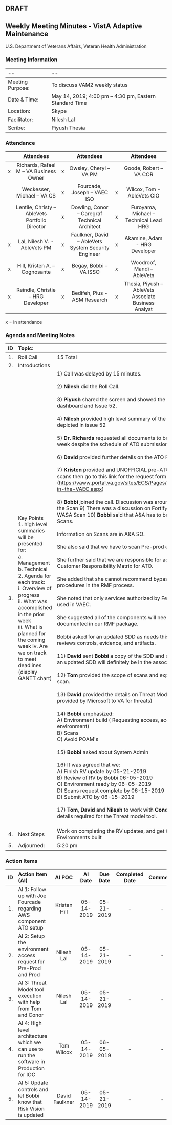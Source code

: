 ## DRAFT

## Weekly Meeting Minutes  - VistA Adaptive Maintenance
U.S. Department of Veterans Affairs, Veteran Health Administration


### Meeting Information
| -- | -- |
|:---|:---|
| Meeting Purpose: | To discuss VAM2 weekly status  |
| Date & Time: | May 14, 2019; 4:00 pm – 4:30 pm, Eastern Standard Time |
| Location:	| Skype | 
| Facilitator:	| Nilesh Lal |
| Scribe: | Piyush Thesia |


### Attendance

|  | Attendees |  | Attendees	|  | Attendees |
|:---:|:---:|:---:|:---:|:---:|:---:|
| x | Richards, Rafael M – VA Business Owner | x | Owsley, Cheryl – VA PM |  | Goode, Robert – VA COR |
|   | Weckesser, Michael – VA CS | x | Fourcade, Joseph – VAEC ISO | x | Wilcox, Tom - AbleVets CIO | 
|  | Lentile, Christy – AbleVets Portfolio Director | x | Dowling, Conor – Caregraf Technical Architect | x | Furoyama, Michael – Technical Lead HRG | 
| x | Lal, Nilesh V. - AbleVets PM | x | Faulkner, David – AbleVets System Security Engineer | x | Akamine, Adam - HRG Developer |
| x | Hill, Kristen A. – Cognosante | x | Begay, Bobbi – VA ISSO  | x | Woodroof, Mandi – AbleVets |
| x | Reindle, Christie – HRG Developer | x | Bedifeh, Pius - ASM Research  | x | Thesia, Piyush – AbleVets Associate Business Analyst |

x = in attendance




### Agenda and Meeting Notes

| ID | Topic: |  |
|:---:|:---|:---|
| 1. | Roll Call | 15 Total |
| 2. | Introductions |  | 
| 3. | Key Points </br> 1.	high level summaries will be presented for: </br> a.	Management </br> b.	Technical </br> 2.	Agenda for each track: </br> i.	Overview of progress </br> ii.	What was accomplished in the prior week </br> iii.	What is planned for the coming week iv.	Are we on track to meet deadlines (display GANTT chart) | 1)	Call was delayed by 15 minutes. </br> </br> 2)	**Nilesh** did the Roll Call. </br> </br> 3)	**Piyush** shared the screen and showed the updated ATO dashboard and Issue 52. </br> </br> 4)	**Nilesh** provided high level summary of the documents depicted in issue 52 </br> </br> 5)	**Dr. Richards** requested all documents to be signed this week despite the schedule of ATO submission. </br> </br> 6)	**David** provided further details on the ATO Process. </br> </br> 7)	**Kristen** provided and UNOFFICIAL pre-ATO Nessus scans   then go to this link for the request forms (https://vaww.portal.va.gov/sites/ECS/Pages/Cybersecurity-in-the-VAEC.aspx)  </br> </br> 8)	**Bobbi** joined the call.  Discussion was around where to do the Scan 9)	There was a discussion on Fortify, Nessus, and WASA Scan 10)	**Bobbi** said that A&A has to be followed for Scans.  </br> </br> Information on Scans are in A&A SO. </br> </br> She also said that we have to scan Pre-prod environment. </br> </br> She further said that we are responsible for addressing the Customer Responsibility Matrix for ATO. </br> </br> She added that she cannot recommend bypassing the procedures in the RMF process. </br> </br> She noted that only services authorized by FedRAMP can be used in VAEC.  </br> </br> She suggested all of the components will need to be documented in our RMF package. </br> </br> Bobbi asked for an updated SDD as needs this when she reviews controls, evidence, and artifacts. </br> </br> 11)	**David** sent **Bobbi** a copy of the SDD and suggested that an updated SDD will definitely be in the associating controls. </br> </br> 12)	**Tom** provided the scope of scans and explained WASA scan. </br> </br> 13)	**David** provided the details on Threat Model  ( Software provided by Microsoft to VA for threats) </br> </br> 14)	**Bobbi** emphasized: </br>   A) Environment build ( Requesting access, account, environment) </br> B) Scans </br> C) Avoid POAM's </br> </br> 15)	**Bobbi** asked about System Admin </br> </br> 16)	It was agreed that we: </br>  A) Finish RV update by 05-21-2019 </br> B) Review of RV by Bobbi 06-05-2019 </br>  C) Environment ready by 06-05-2019 </br> D) Scans request complete by 06-15-2019 </br> D) Submit ATO by 06-15-2019 </br> </br> 17)	**Tom**, **David** and **Nilesh** to work with **Conor** to identify details required for the Threat model tool. </br> </br> |
| 4. |	Next Steps | Work on completing the RV updates, and get the Environments built |
| 5. | Adjourned: | 5:20 pm |



### Action Items

| ID | Action Item (AI) | AI POC | AI Date | Due Date | Completed Date | Comments |
|:---:|:---|:---:|:---:|:---:|:---:|:---:|
| 1. | AI 1: Follow up with Joe Fourcade regarding AWS component ATO setup | Kristen Hill | 05-14-2019 | 05-21-2019 | - | - | 
| 2. | AI 2: Setup the environment access request for Pre-Prod and Prod | Nilesh Lal | 05-14-2019 | 05-21-2019 | - | - |
| 3. | AI 3: Threat Model tool execution with help from Tom and Conor | Nilesh Lal | 05-14-2019 | 05-21-2019 | - | - |
| 4. | AI 4: High level architecture which we can use to run the software in Production for IOC | Tom Wilcox | 05-14-2019 | 06-05-2019 | - | - | 
| 5.| AI 5:  Update controls and let Bobbi know that Risk Vision is updated | David Faulkner | 05-14-2019 | 05-21-2019 | - | - |



